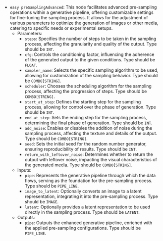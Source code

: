 - `easy preSamplingAdvanced`: This node facilitates advanced pre-sampling operations within a generative pipeline, offering customizable settings for fine-tuning the sampling process. It allows for the adjustment of various parameters to optimize the generation of images or other media, catering to specific needs or experimental setups.
    - Parameters:
        - `steps`: Specifies the number of steps to be taken in the sampling process, affecting the granularity and quality of the output. Type should be `INT`.
        - `cfg`: Controls the conditioning factor, influencing the adherence of the generated output to the given conditions. Type should be `FLOAT`.
        - `sampler_name`: Selects the specific sampling algorithm to be used, allowing for customization of the sampling behavior. Type should be `COMBO[STRING]`.
        - `scheduler`: Chooses the scheduling algorithm for the sampling process, affecting the progression of steps. Type should be `COMBO[STRING]`.
        - `start_at_step`: Defines the starting step for the sampling process, allowing for control over the phase of generation. Type should be `INT`.
        - `end_at_step`: Sets the ending step for the sampling process, determining the final phase of generation. Type should be `INT`.
        - `add_noise`: Enables or disables the addition of noise during the sampling process, affecting the texture and details of the output. Type should be `COMBO[STRING]`.
        - `seed`: Sets the initial seed for the random number generator, ensuring reproducibility of results. Type should be `INT`.
        - `return_with_leftover_noise`: Determines whether to return the output with leftover noise, impacting the visual characteristics of the generated media. Type should be `COMBO[STRING]`.
    - Inputs:
        - `pipe`: Represents the generative pipeline through which the data flows, serving as the foundation for the pre-sampling process. Type should be `PIPE_LINE`.
        - `image_to_latent`: Optionally converts an image to a latent representation, integrating it into the pre-sampling process. Type should be `IMAGE`.
        - `latent`: Optionally provides a latent representation to be used directly in the sampling process. Type should be `LATENT`.
    - Outputs:
        - `pipe`: Outputs the enhanced generative pipeline, enriched with the applied pre-sampling configurations. Type should be `PIPE_LINE`.
